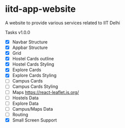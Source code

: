 # iitd-app-website
A website to provide various services related to IIT Delhi

Tasks v1.0.0 

- [x] Navbar Structure
- [x] Appbar Structure
- [x] Grid 
- [x] Hostel Cards outline
- [x] Hostel Cards Styling
- [x] Explore Cards
- [x] Explore Cards Styling
- [ ] Campus Cards
- [ ] Campus Cards Styling
- [ ] Maps https://react-leaflet.js.org/
- [ ] Hostels Data
- [ ] Explore Data
- [ ] Campus/Maps Data
- [ ] Routing
- [x] Small Screen Support
